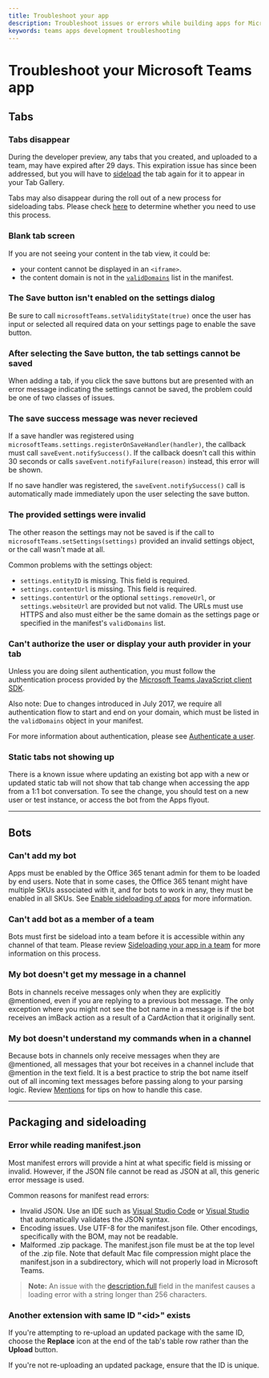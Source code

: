 ```yaml
---
title: Troubleshoot your app
description: Troubleshoot issues or errors while building apps for Microsoft Teams
keywords: teams apps development troubleshooting
---
```


# Troubleshoot your Microsoft Teams app

## Tabs

### Tabs disappear

During the developer preview, any tabs that you created, and uploaded to a team, may have expired after 29 days.  This expiration issue has since been addressed, but you will have to [sideload](~/concepts/apps/apps-sideload) the tab again for it to appear in your Tab Gallery.

Tabs may also disappear during the roll out of a new process for sideloading tabs.  Please check [here](~/concepts/apps/apps-sideload) to determine whether you need to use this process.

### Blank tab screen

If you are not seeing your content in the tab view, it could be:
* your content cannot be displayed in an `<iframe>`.
* the content domain is not in the [`validDomains`](~/reference/schema/manifest-schema#validdomains) list in the manifest.

### The Save button isn't enabled on the settings dialog

Be sure to call `microsoftTeams.setValidityState(true)` once the user has input or selected all required data on your settings page to enable the save button.

### After selecting the Save button, the tab settings cannot be saved

When adding a tab, if you click the save buttons but are presented with an error message indicating the settings cannot be saved, the problem could be one of two classes of issues.

### The save success message was never recieved

If a save handler was registered using `microsoftTeams.settings.registerOnSaveHandler(handler)`, the callback must call `saveEvent.notifySuccess()`. If the callback doesn't call this within 30 seconds or calls `saveEvent.notifyFailure(reason)` instead, this error will be shown.

If no save handler was registered, the `saveEvent.notifySuccess()` call is automatically made immediately upon the user selecting the save button.

### The provided settings were invalid

The other reason the settings may not be saved is if the call to `microsoftTeams.setSettings(settings)` provided an invalid settings object, or the call wasn't made at all.

Common problems with the settings object:

* `settings.entityID` is missing. This field is required.
* `settings.contentUrl` is missing. This field is required.
* `settings.contentUrl` or the optional `settings.removeUrl`, or `settings.websiteUrl` are provided but not valid. The URLs must use HTTPS and also must either be the same domain as the settings page or specified in the manifest's `validDomains` list.

### Can't authorize the user or display your auth provider in your tab

Unless you are doing silent authentication, you must follow the authentication process provided by the [Microsoft Teams JavaScript client SDK](~/reference/library/client-sdk-javascript).  

Also note: Due to changes introduced in July 2017, we require all authentication flow to start and end on your domain, which must be listed in the `validDomains` object in your manifest.

For more information about authentication, please see [Authenticate a user](~/concepts/authentication).

### Static tabs not showing up

There is a known issue where updating an existing bot app with a new or updated static tab will not show that tab change when accessing the app from a 1:1 bot conversation.  To see the change, you should test on a new user or test instance, or access the bot from the Apps flyout.

---

## Bots

### Can't add my bot

Apps must be enabled by the Office 365 tenant admin for them to be loaded by end users. Note that in some cases, the Office 365 tenant might have multiple SKUs associated with it, and for bots to work in any, they must be enabled in all SKUs. See [Enable sideloading of apps](~/get-started/get-started#enable-sideloading-of-bots-and-tabs) for more information.

### Can't add bot as a member of a team

Bots must first be sideload into a team before it is accessible within any channel of that team.  Please review [Sideloading your app in a team](~/concepts/app-sideload) for more information on this process.

### My bot doesn't get my message in a channel

Bots in channels receive messages only when they are explicitly @mentioned, even if you are replying to a previous bot message. The only exception where you might not see the bot name in a message is if the bot receives an imBack action as a result of a CardAction that it originally sent.

### My bot doesn't understand my commands when in a channel

Because bots in channels only receive messages when they are @mentioned, all messages that your bot receives in a channel include that @mention in the text field. It is a best practice to strip the bot name itself out of all incoming text messages before passing along to your parsing logic. Review [Mentions](~/scenarios/bots-channel-conversations#mentions) for tips on how to handle this case.

---

## Packaging and sideloading

### Error while reading manifest.json

Most  manifest errors will provide a hint at what specific field is missing or invalid. However, if the JSON file cannot be read as JSON at all, this generic error message is used.

Common reasons for manifest read errors:

* Invalid JSON. Use an IDE such as [Visual Studio Code](https://code.visualstudio.com) or [Visual Studio](https://www.visualstudio.com/vs/) that automatically validates the JSON syntax.
* Encoding issues. Use UTF-8 for the manifest.json file. Other encodings, specifically with the BOM, may not be readable.
* Malformed .zip package. The manifest.json file must be at the top level of the .zip file. Note that default Mac file compression might place the manifest.json in a subdirectory, which will not properly load in Microsoft Teams.

>**Note:** An issue with the [description.full](~/reference/schema/manifest-schema#developer) field in the manifest causes a loading error with a string longer than 256 characters.

### Another extension with same ID "&lt;id&gt;" exists

If you're attempting to re-upload an updated package with the same ID, choose the **Replace** icon at the end of the tab's table row rather than the **Upload** button.

If you're not re-uploading an updated package, ensure that the ID is unique.
